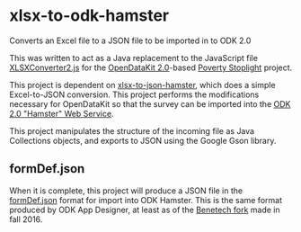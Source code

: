 # xlsx-to-odk-hamster
Converts an Excel file to a JSON file to be imported in to ODK 2.0

This was written to act as a Java replacement to the JavaScript file [XLSXConverter2.js](https://github.com/opendatakit/app-designer/blob/master/xlsxconverter/XLSXConverter2.js) 
for the [OpenDataKit 2.0](https://opendatakit.org/)-based [Poverty Stoplight](http://www.fundacionparaguaya.org.py/?page_id=490) project.

This project is dependent on [xlsx-to-json-hamster](https://github.com/benetech/xlsx-to-json-hamster), which does a simple Excel-to-JSON conversion.  This project performs the modifications necessary for OpenDataKit so that the survey can be imported into the [ODK 2.0 "Hamster" Web Service](https://github.com/benetech/odk-hamster).

This project manipulates the structure of the incoming file as Java Collections objects, and exports to JSON using the Google Gson library.


## formDef.json

When it is complete, this project will produce a JSON file in the [formDef.json](https://groups.google.com/d/msg/opendatakit-developers/BsZrj9vm6og/JtpvguPSCQAJ) format for import into ODK Hamster.  This is the same format produced by ODK App Designer, at least as of the [Benetech fork](https://github.com/benetech/app-designer) made in fall 2016.  
    


